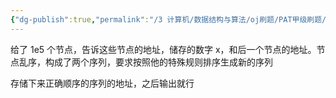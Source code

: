 ```yaml
---
{"dg-publish":true,"permalink":"/3 计算机/数据结构与算法/oj刷题/PAT甲级刷题/1161 类似1165哈希表/","title":"1161 类似1165哈希表"}
---
```



给了 1e5 个节点，告诉这些节点的地址，储存的数字 x，和后一个节点的地址。节点乱序，构成了两个序列，要求按照他的特殊规则排序生成新的序列

存储下来正确顺序的序列的地址，之后输出就行